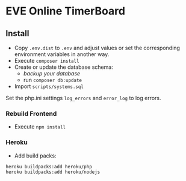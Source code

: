 # EVE Online TimerBoard

## Install

* Copy `.env.dist` to `.env` and adjust values or set the corresponding environment variables in another way.
* Execute `composer install`
* Create or update the database schema:
  - *backup your database*
  - run `composer db:update`
* Import `scripts/systems.sql`

Set the php.ini settings `log_errors` and `error_log` to log errors. 

### Rebuild Frontend

* Execute `npm install`

### Heroku

* Add build packs:
```
heroku buildpacks:add heroku/php
heroku buildpacks:add heroku/nodejs
```
